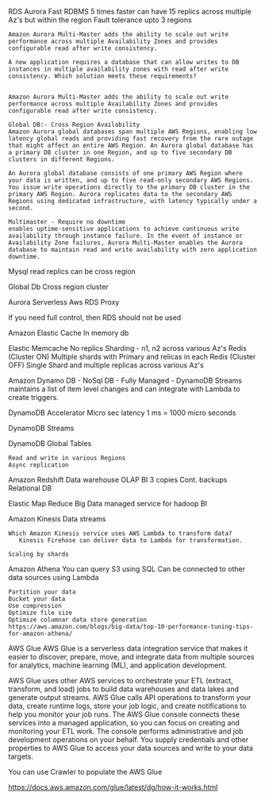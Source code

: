 RDS
Aurora
    Fast
    RDBMS
    5 times faster
    can have 15 replics across multiple Az's but within the region
    Fault tolerance upto 3 regions

    Amazon Aurora Multi-Master adds the ability to scale out write performance across multiple Availability Zones and provides configurable read after write consistency.

    A new application requires a database that can allow writes to DB instances in multiple availability zones with read after write consistency. Which solution meets these requirements?


    Amazon Aurora Multi-Master adds the ability to scale out write performance across multiple Availability Zones and provides configurable read after write consistency.

    Global DB:- Cross Region Availability
    Amazon Aurora global databases span multiple AWS Regions, enabling low latency global reads and providing fast recovery from the rare outage that might affect an entire AWS Region. An Aurora global database has a primary DB cluster in one Region, and up to five secondary DB clusters in different Regions.

    An Aurora global database consists of one primary AWS Region where your data is written, and up to five read-only secondary AWS Regions. You issue write operations directly to the primary DB cluster in the primary AWS Region. Aurora replicates data to the secondary AWS Regions using dedicated infrastructure, with latency typically under a second.

    Multimaster - Require no downtime
    enables uptime-sensitive applications to achieve continuous write availability through instance failure. In the event of instance or Availability Zone failures, Aurora Multi-Master enables the Aurora database to maintain read and write availability with zero application downtime. 





Mysql read replics can be cross region

Global Db
    Cross region cluster

Aurora Serverless
Aws RDS Proxy

If you need full control, then RDS should not be used

Amazon Elastic Cache
    In memory db

Elastic Memcache
    No replics
    Sharding - n1, n2 across various Az's
Redis (Cluster ON)
    Multiple shards with Primary and relicas in each
Redis (Cluster OFF)
    Single Shard and multiple replicas across various Az's


Amazon Dynamo DB
    - NoSql DB
    - Fully Managed
    - DynamoDB Streams maintains a list of item level changes and can integrate with Lambda to create triggers.

DynamoDB Accelerator
    Micro sec latency
    1 ms = 1000 micro seconds

DynamoDB Streams

DynamoDB Global Tables

    Read and write in various Regions
    Async replication

Amazon Redshift
    Data warehouse
    OLAP
    BI
    3 copies
    Cont. backups
    Relational DB

Elastic Map Reduce
    Big Data
    managed service for hadoop
    BI

Amazon Kinesis
    Data streams

    Which Amazon Kinesis service uses AWS Lambda to transform data?
       Kinesis Firehose can deliver data to Lambda for transformation.

    Scaling by shards
    
Amazon Athena
    You can query S3 using SQL
    Can be connected to other data sources using Lambda

    Partition your data
    Bucket your data
    Use compression
    Optimize file size
    Optimize columnar data store generation
    https://aws.amazon.com/blogs/big-data/top-10-performance-tuning-tips-for-amazon-athena/

AWS Glue
    AWS Glue is a serverless data integration service that makes it easier to discover, prepare, move, and integrate data from multiple sources for analytics, machine learning (ML), and application development.

AWS Glue uses other AWS services to orchestrate your ETL (extract, transform, and load) jobs to build data warehouses and data lakes and generate output streams. AWS Glue calls API operations to transform your data, create runtime logs, store your job logic, and create notifications to help you monitor your job runs. The AWS Glue console connects these services into a managed application, so you can focus on creating and monitoring your ETL work. The console performs administrative and job development operations on your behalf. You supply credentials and other properties to AWS Glue to access your data sources and write to your data targets.


You can use Crawler to populate the AWS Glue

https://docs.aws.amazon.com/glue/latest/dg/how-it-works.html

